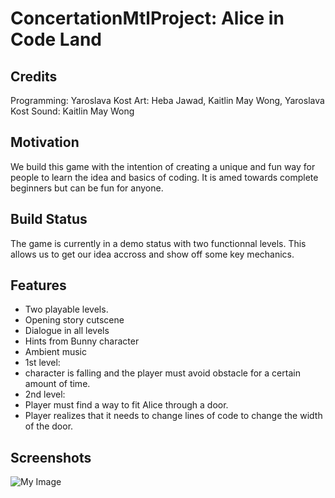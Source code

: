 # ConcertationMtlProject: Alice in Code Land

## Credits
Programming: Yaroslava Kost
Art: Heba Jawad, Kaitlin May Wong, Yaroslava Kost
Sound: Kaitlin May Wong

## Motivation
We build this game with the intention of creating a unique and fun way for people to learn the idea and basics of coding. It is amed towards complete beginners but can be fun for anyone.

## Build Status
The game is currently in a demo status with two functionnal levels.
This allows us to get our idea accross and show off some key mechanics.

## Features
- Two playable levels.
- Opening story cutscene
- Dialogue in all levels
- Hints from Bunny character
- Ambient music
- 1st level: 
- character is falling and the player must avoid obstacle for a certain amount of time.
- 2nd level:
- Player must find a way to fit Alice through a door. 
- Player realizes that it needs to change lines of code to change the width of the door.

## Screenshots
![My Image](gamePhoto1.jpg)
